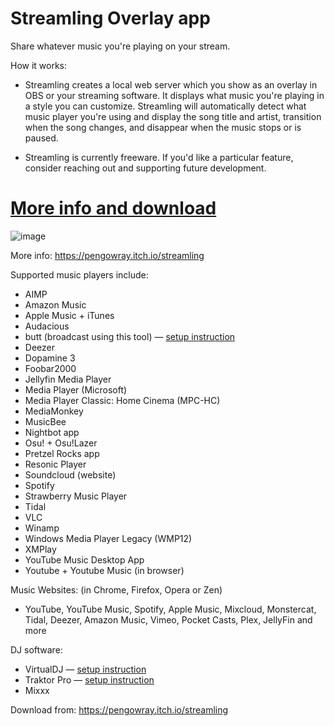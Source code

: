 # Streamling Overlay app

Share whatever music you're playing on your stream.

How it works: 

- Streamling creates a local web server which you show as an overlay in OBS or your streaming software. It displays what music you're playing in a style you can customize. Streamling will automatically detect what music player you're using and display the song title and artist, transition when the song changes, and disappear when the music stops or is paused.

- Streamling is currently freeware. If you'd like a particular feature, consider reaching out and supporting future development.

# [More info and download](https://pengowray.itch.io/streamling)

![image](https://user-images.githubusercontent.com/800133/225167114-d2e08bed-5205-4b0a-96bc-778653df9f77.png)

More info: https://pengowray.itch.io/streamling

Supported music players include:

- AIMP
- Amazon Music
- Apple Music + iTunes
- Audacious
- butt (broadcast using this tool) — [setup instruction](https://itch.io/t/2804241/butt-setup-instructions)
- Deezer
- Dopamine 3
- Foobar2000
- Jellyfin Media Player
- Media Player (Microsoft)
- Media Player Classic: Home Cinema (MPC-HC)
- MediaMonkey
- MusicBee
- Nightbot app
- Osu! + Osu!Lazer
- Pretzel Rocks app
- Resonic Player
- Soundcloud (website)
- Spotify
- Strawberry Music Player
- Tidal
- VLC
- Winamp
- Windows Media Player Legacy (WMP12)
- XMPlay
- YouTube Music Desktop App
- Youtube + Youtube Music (in browser)

Music Websites: (in Chrome, Firefox, Opera or Zen)

- YouTube, YouTube Music, Spotify, Apple Music, Mixcloud, Monstercat, Tidal, Deezer, Amazon Music, Vimeo, Pocket Casts, Plex, JellyFin and more

DJ software:

- VirtualDJ — [setup instruction](https://pengowray.itch.io/streamling/devlog/512005/virtualdj-setup-instructions)
- Traktor Pro — [setup instruction](https://itch.io/t/2804124/traktor-pro-instructions)
- Mixxx

<!-- 

Obsolete / Discontinued: (some of these have dedicated support)
- QuickTime Player
- Groove (used to need to be maximized; discontinued)
- Pandora (not available Australia) (uncertain if works)
- Google Play Music (uncertain if it works)
- Clementine (superseded by Strawberry)

-->

Download from: https://pengowray.itch.io/streamling

